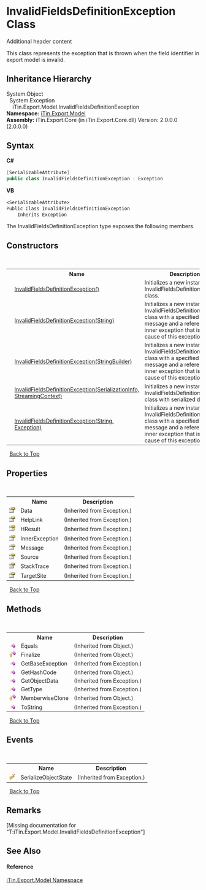 # InvalidFieldsDefinitionException Class
Additional header content 

This class represents the exception that is thrown when the field identifier in export model is invalid.


## Inheritance Hierarchy
System.Object<br />&nbsp;&nbsp;System.Exception<br />&nbsp;&nbsp;&nbsp;&nbsp;iTin.Export.Model.InvalidFieldsDefinitionException<br />
**Namespace:**&nbsp;<a href="N_iTin_Export_Model">iTin.Export.Model</a><br />**Assembly:**&nbsp;iTin.Export.Core (in iTin.Export.Core.dll) Version: 2.0.0.0 (2.0.0.0)

## Syntax

**C#**<br />
``` C#
[SerializableAttribute]
public class InvalidFieldsDefinitionException : Exception
```

**VB**<br />
``` VB
<SerializableAttribute>
Public Class InvalidFieldsDefinitionException
	Inherits Exception
```

The InvalidFieldsDefinitionException type exposes the following members.


## Constructors
&nbsp;<table><tr><th></th><th>Name</th><th>Description</th></tr><tr><td>![Public method](media/pubmethod.gif "Public method")</td><td><a href="M_iTin_Export_Model_InvalidFieldsDefinitionException__ctor">InvalidFieldsDefinitionException()</a></td><td>
Initializes a new instance of the InvalidFieldsDefinitionException class.</td></tr><tr><td>![Public method](media/pubmethod.gif "Public method")</td><td><a href="M_iTin_Export_Model_InvalidFieldsDefinitionException__ctor_2">InvalidFieldsDefinitionException(String)</a></td><td>
Initializes a new instance of the InvalidFieldsDefinitionException class with a specified error message and a reference to the inner exception that is the cause of this exception.</td></tr><tr><td>![Public method](media/pubmethod.gif "Public method")</td><td><a href="M_iTin_Export_Model_InvalidFieldsDefinitionException__ctor_4">InvalidFieldsDefinitionException(StringBuilder)</a></td><td>
Initializes a new instance of the InvalidFieldsDefinitionException class with a specified error message and a reference to the inner exception that is the cause of this exception.</td></tr><tr><td>![Protected method](media/protmethod.gif "Protected method")</td><td><a href="M_iTin_Export_Model_InvalidFieldsDefinitionException__ctor_1">InvalidFieldsDefinitionException(SerializationInfo, StreamingContext)</a></td><td>
Initializes a new instance of the InvalidFieldsDefinitionException class with serialized data.</td></tr><tr><td>![Public method](media/pubmethod.gif "Public method")</td><td><a href="M_iTin_Export_Model_InvalidFieldsDefinitionException__ctor_3">InvalidFieldsDefinitionException(String, Exception)</a></td><td>
Initializes a new instance of the InvalidFieldsDefinitionException class with a specified error message and a reference to the inner exception that is the cause of this exception.</td></tr></table>&nbsp;
<a href="#invalidfieldsdefinitionexception-class">Back to Top</a>

## Properties
&nbsp;<table><tr><th></th><th>Name</th><th>Description</th></tr><tr><td>![Public property](media/pubproperty.gif "Public property")</td><td>Data</td><td> (Inherited from Exception.)</td></tr><tr><td>![Public property](media/pubproperty.gif "Public property")</td><td>HelpLink</td><td> (Inherited from Exception.)</td></tr><tr><td>![Protected property](media/protproperty.gif "Protected property")</td><td>HResult</td><td> (Inherited from Exception.)</td></tr><tr><td>![Public property](media/pubproperty.gif "Public property")</td><td>InnerException</td><td> (Inherited from Exception.)</td></tr><tr><td>![Public property](media/pubproperty.gif "Public property")</td><td>Message</td><td> (Inherited from Exception.)</td></tr><tr><td>![Public property](media/pubproperty.gif "Public property")</td><td>Source</td><td> (Inherited from Exception.)</td></tr><tr><td>![Public property](media/pubproperty.gif "Public property")</td><td>StackTrace</td><td> (Inherited from Exception.)</td></tr><tr><td>![Public property](media/pubproperty.gif "Public property")</td><td>TargetSite</td><td> (Inherited from Exception.)</td></tr></table>&nbsp;
<a href="#invalidfieldsdefinitionexception-class">Back to Top</a>

## Methods
&nbsp;<table><tr><th></th><th>Name</th><th>Description</th></tr><tr><td>![Public method](media/pubmethod.gif "Public method")</td><td>Equals</td><td> (Inherited from Object.)</td></tr><tr><td>![Protected method](media/protmethod.gif "Protected method")</td><td>Finalize</td><td> (Inherited from Object.)</td></tr><tr><td>![Public method](media/pubmethod.gif "Public method")</td><td>GetBaseException</td><td> (Inherited from Exception.)</td></tr><tr><td>![Public method](media/pubmethod.gif "Public method")</td><td>GetHashCode</td><td> (Inherited from Object.)</td></tr><tr><td>![Public method](media/pubmethod.gif "Public method")</td><td>GetObjectData</td><td> (Inherited from Exception.)</td></tr><tr><td>![Public method](media/pubmethod.gif "Public method")</td><td>GetType</td><td> (Inherited from Exception.)</td></tr><tr><td>![Protected method](media/protmethod.gif "Protected method")</td><td>MemberwiseClone</td><td> (Inherited from Object.)</td></tr><tr><td>![Public method](media/pubmethod.gif "Public method")</td><td>ToString</td><td> (Inherited from Exception.)</td></tr></table>&nbsp;
<a href="#invalidfieldsdefinitionexception-class">Back to Top</a>

## Events
&nbsp;<table><tr><th></th><th>Name</th><th>Description</th></tr><tr><td>![Protected event](media/protevent.gif "Protected event")</td><td>SerializeObjectState</td><td> (Inherited from Exception.)</td></tr></table>&nbsp;
<a href="#invalidfieldsdefinitionexception-class">Back to Top</a>

## Remarks
\[Missing <remarks> documentation for "T:iTin.Export.Model.InvalidFieldsDefinitionException"\]

## See Also


#### Reference
<a href="N_iTin_Export_Model">iTin.Export.Model Namespace</a><br />